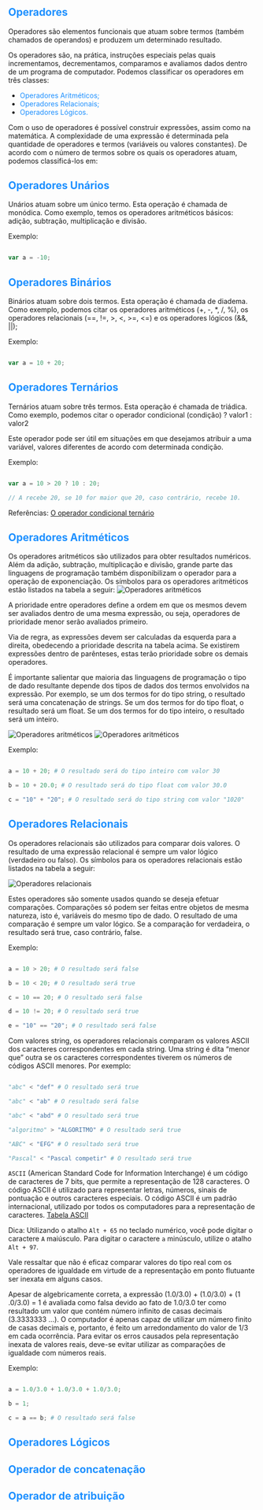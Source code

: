 # <h2 style="color: dodgerblue">Operadores </a>

Operadores são elementos funcionais que atuam sobre termos (também chamados de operandos) e produzem um determinado resultado.

Os operadores são, na prática, instruções especiais pelas quais incrementamos, decrementamos, comparamos e avaliamos dados dentro de um programa de computador. Podemos classificar os operadores em três classes:

- <a style="color: dodgerblue"> Operadores Aritméticos;</a> 
- <a style="color: dodgerblue ">Operadores Relacionais;</a> 
- <a style="color: dodgerblue ">Operadores Lógicos.</a> 


Com o uso de operadores é possível construir expressões, assim como na matemática. A complexidade de uma expressão é determinada pela quantidade de operadores e termos (variáveis ou valores constantes). De acordo com o número de termos sobre os quais os operadores atuam, podemos classificá-los em:

## <h2 style="color: dodgerblue"> Operadores Unários  </a>

Unários atuam sobre um único termo. Esta operação é chamada de monódica. Como exemplo, temos os operadores aritméticos básicos: adição, subtração, multiplicação e divisão.

Exemplo:

```Javascript

var a = -10;

```

## <h2 style="color: dodgerblue">Operadores Binários</a>

Binários atuam sobre dois termos. Esta operação é chamada de diadema. Como exemplo, podemos citar os operadores aritméticos (+, -, *, /, %), os operadores relacionais (==, !=, >, <, >=, <=) e os operadores lógicos (&&, ||);

Exemplo:

```Javascript

var a = 10 + 20;

```

## <h2 style="color: dodgerblue">Operadores Ternários</a>

Ternários atuam sobre três termos. Esta operação é chamada de triádica. Como exemplo, podemos citar o operador condicional (condição) ? valor1 : valor2

Este operador pode ser útil em situações em que desejamos atribuir a uma variável, valores diferentes de acordo com determinada condição.

Exemplo:

```javascript

var a = 10 > 20 ? 10 : 20;

// A recebe 20, se 10 for maior que 20, caso contrário, recebe 10.

```

Referências: [O operador condicional ternário](http://www.nce.ufrj.br/ginape/js/conteudo/decisao/ternario.htm)

## <h2 style="color: dodgerblue">Operadores Aritméticos</a>

Os operadores aritméticos são utilizados para obter resultados numéricos. Além da adição, subtração, multiplicação e divisão, grande parte das linguagens de programação também disponibilizam o operador para a operação de exponenciação. Os símbolos para os operadores aritméticos estão listados na tabela a seguir:
![Operadores aritméticos](./Imagens/operadores_aritmeticos.png)

A prioridade entre operadores define a ordem em que os mesmos devem ser avaliados dentro de uma mesma expressão, ou seja, operadores de prioridade menor serão avaliados primeiro.

Via de regra, as expressões devem ser calculadas da esquerda para a direita, obedecendo a prioridade descrita na tabela acima. Se existirem expressões dentro de parênteses, estas terão prioridade sobre os demais operadores.

É importante salientar que maioria das linguagens de programação o tipo de dado resultante depende dos tipos de dados dos termos envolvidos na expressão. Por exemplo, se um dos termos for do tipo string, o resultado será uma concatenação de strings. Se um dos termos for do tipo float, o resultado será um float. Se um dos termos for do tipo inteiro, o resultado será um inteiro.

![Operadores aritméticos](./Imagens/Resultado_operadores1.png)
![Operadores aritméticos](./Imagens/Resultado_operadores2.png)

Exemplo:

```Python

a = 10 + 20; # O resultado será do tipo inteiro com valor 30

b = 10 + 20.0; # O resultado será do tipo float com valor 30.0

c = "10" + "20"; # O resultado será do tipo string com valor "1020"

```

## <h2 style="color: dodgerblue">Operadores Relacionais</a>

Os operadores relacionais são utilizados para comparar dois valores. O resultado de uma expressão relacional é sempre um valor lógico (verdadeiro ou falso). Os símbolos para os operadores relacionais estão listados na tabela a seguir:

![Operadores relacionais](./Imagens/Operadores%20relacionais.png)

Estes operadores são somente usados quando se deseja efetuar comparações. Comparações só podem ser feitas entre objetos de mesma natureza, isto é, variáveis do mesmo tipo de dado. O resultado de uma comparação é  sempre um valor lógico. Se a comparação for verdadeira, o resultado será true, caso contrário, false.

Exemplo:

```Python

a = 10 > 20; # O resultado será false

b = 10 < 20; # O resultado será true

c = 10 == 20; # O resultado será false

d = 10 != 20; # O resultado será true

e = "10" == "20"; # O resultado será false

```

Com valores string, os operadores relacionais comparam os valores ASCII dos 
caracteres correspondentes em cada string. Uma string é dita “menor que” 
outra se os caracteres correspondentes tiverem os números de códigos ASCII 
menores. Por exemplo:

```Python

"abc" < "def" # O resultado será true

"abc" < "ab" # O resultado será false

"abc" < "abd" # O resultado será true

"algoritmo" > "ALGORITMO" # O resultado será true

"ABC" < "EFG" # O resultado será true

"Pascal" < "Pascal competir" # O resultado será true

```

`ASCII` (American Standard Code for Information Interchange) é um código de caracteres de 7 bits, que permite a representação de 128 caracteres. O código ASCII é utilizado para representar letras, números, sinais de pontuação e outros caracteres especiais. O código ASCII é um padrão internacional, utilizado por todos os computadores para a representação de caracteres.
[Tabela ASCII](https://www.ime.usp.br/~pf/algoritmos/apend/ascii.html)

Dica: Utilizando o atalho `Alt + 65` no teclado numérico, você pode digitar o caractere `A` maiúsculo. Para digitar o caractere `a` minúsculo, utilize o atalho `Alt + 97`.

Vale ressaltar que não é eficaz comparar valores do tipo real com os operadores de igualdade em virtude de a representação em ponto flutuante ser inexata em alguns casos.

Apesar de algebricamente correta, a expressão (1.0/3.0) + (1.0/3.0) + (1 .0/3.0) = 1 é avaliada como falsa devido ao fato de 1.0/3.0 ter como resultado um valor que contém número infinito de casas decimais (3.3333333 ...). O computador é apenas capaz de utilizar um número finito de casas decimais e, portanto, é feito um arredondamento do valor de 1/3 em cada ocorrência. Para evitar os erros causados pela representação inexata de valores reais, deve-se evitar utilizar as comparações de igualdade com números reais.

Exemplo:

```Python

a = 1.0/3.0 + 1.0/3.0 + 1.0/3.0;

b = 1;

c = a == b; # O resultado será false

```

## <h2 style="color: dodgerblue">Operadores Lógicos</a>

## <h2 style="color: dodgerblue">Operador de concatenação</a>

## <h2 style="color: dodgerblue">Operador de atribuição</a>